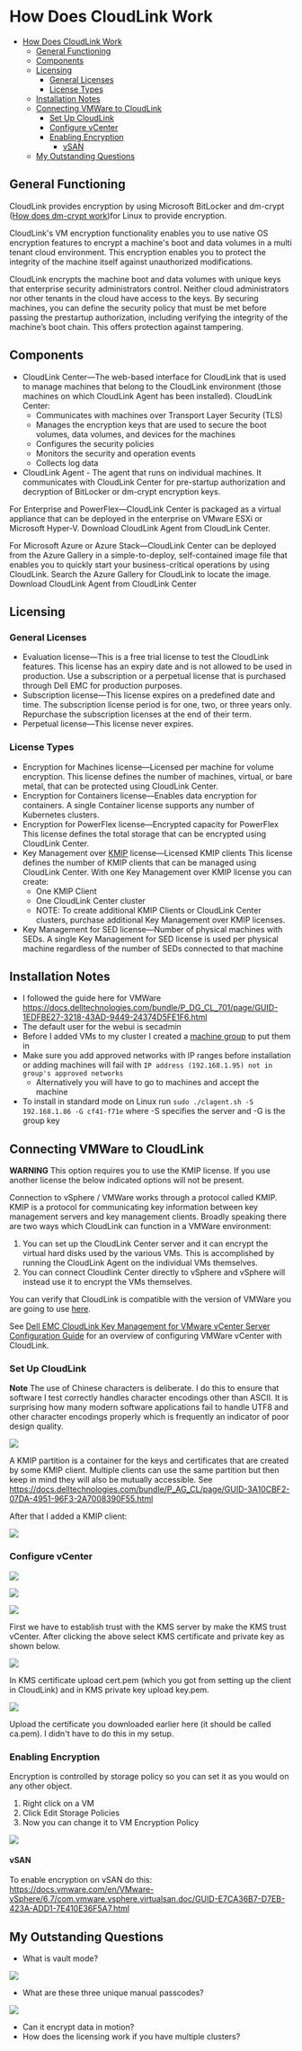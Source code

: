 # How Does CloudLink Work

- [How Does CloudLink Work](#how-does-cloudlink-work)
  - [General Functioning](#general-functioning)
  - [Components](#components)
  - [Licensing](#licensing)
    - [General Licenses](#general-licenses)
    - [License Types](#license-types)
  - [Installation Notes](#installation-notes)
  - [Connecting VMWare to CloudLink](#connecting-vmware-to-cloudlink)
    - [Set Up CloudLink](#set-up-cloudlink)
    - [Configure vCenter](#configure-vcenter)
    - [Enabling Encryption](#enabling-encryption)
      - [vSAN](#vsan)
  - [My Outstanding Questions](#my-outstanding-questions)

## General Functioning

CloudLink provides encryption by using Microsoft BitLocker and dm-crypt ([How does dm-crypt work](https://www.linux.com/training-tutorials/how-encrypt-linux-file-system-dm-crypt/))for Linux to provide encryption.

CloudLink's VM encryption functionality enables you to use native OS encryption features to encrypt a machine's boot and data volumes in a multi tenant cloud environment. This encryption enables you to protect the integrity of the machine itself against unauthorized modifications.

CloudLink encrypts the machine boot and data volumes with unique keys that enterprise security administrators control. Neither cloud administrators nor other tenants in the cloud have access to the keys. By securing machines, you can define the security policy that must be met before passing the prestartup authorization, including verifying the integrity of the machine’s boot chain. This offers protection against tampering.

## Components

- CloudLink Center—The web-based interface for CloudLink that is used to manage machines that belong to the CloudLink environment (those machines on which CloudLink Agent has been installed). CloudLink Center:
  - Communicates with machines over Transport Layer Security (TLS)
  - Manages the encryption keys that are used to secure the boot volumes, data volumes, and devices for the machines
  - Configures the security policies
  - Monitors the security and operation events
  - Collects log data
- CloudLink Agent - The agent that runs on individual machines. It communicates with CloudLink Center for pre-startup authorization and decryption of BitLocker or dm-crypt encryption keys.

For Enterprise and PowerFlex—CloudLink Center is packaged as a virtual appliance that can be deployed in the enterprise on VMware ESXi or Microsoft Hyper-V. Download CloudLink Agent from CloudLink Center.

For Microsoft Azure or Azure Stack—CloudLink Center can be deployed from the Azure Gallery in a simple-to-deploy, self-contained image file that enables you to quickly start your business-critical operations by using CloudLink. Search the Azure Gallery for CloudLink to locate the image. Download CloudLink Agent from CloudLink Center

## Licensing

### General Licenses

- Evaluation license—This is a free trial license to test the CloudLink features. This license has an expiry date and is not allowed to be used in production. Use a subscription or a perpetual license that is purchased through Dell EMC for production purposes.
- Subscription license—This license expires on a predefined date and time. The subscription license period is for one, two, or three years only. Repurchase the subscription licenses at the end of their term.
- Perpetual license—This license never expires.

### License Types

- Encryption for Machines license—Licensed per machine for volume encryption. This license defines the number of machines, virtual, or bare metal, that can be protected using CloudLink Center.
- Encryption for Containers license—Enables data encryption for containers. A single Container license supports any number of Kubernetes clusters.
- Encryption for PowerFlex license—Encrypted capacity for PowerFlex
This license defines the total storage that can be encrypted using CloudLink Center.
- Key Management over [KMIP](https://wiki.openstack.org/wiki/KMIPclient) license—Licensed KMIP clients This license defines the number of KMIP clients that can be managed using CloudLink Center. With one Key Management over KMIP license you can create:
  - One KMIP Client
  - One CloudLink Center cluster
  - NOTE: To create additional KMIP Clients or CloudLink Center clusters, purchase additional Key Management over KMIP licenses.
- Key Management for SED license—Number of physical machines with SEDs. A single Key Management for SED license is used per physical machine regardless of the number of SEDs connected to that machine

## Installation Notes

- I followed the guide here for VMWare https://docs.delltechnologies.com/bundle/P_DG_CL_701/page/GUID-1EDFBE27-3218-43AD-9449-24374D5FE1F6.html
- The default user for the webui is secadmin
- Before I added VMs to my cluster I created a [machine group](https://docs.delltechnologies.com/bundle/P_DG_CL_701/page/GUID-516FA105-44B6-409B-918B-008006B19466.html) to put them in
- Make sure you add approved networks with IP ranges before installation or adding machines will fail with `IP address (192.168.1.95) not in group's approved networks`
  - Alternatively you will have to go to machines and accept the machine
- To install in standard mode on Linux run `sudo ./clagent.sh -S 192.168.1.86 -G cf41-f71e` where -S specifies the server and -G is the group key

## Connecting VMWare to CloudLink

**WARNING** This option requires you to use the KMIP license. If you use another license the below indicated options will not be present.

Connection to vSphere / VMWare works through a protocol called KMIP. KMIP is a protocol for communicating key information between key management servers and key management clients. Broadly speaking there are two ways which CloudLink can function in a VMWare environment:

1. You can set up the CloudLink Center server and it can encrypt the virtual hard disks used by the various VMs. This is accomplished by running the CloudLink Agent on the individual VMs themselves.
2. You can connect Cloudlink Center directly to vSphere and vSphere will instead use it to encrypt the VMs themselves.

You can verify that CloudLink is compatible with the version of VMWare you are going to use [here](https://www.vmware.com/resources/compatibility/search.php?deviceCategory=kms&details=1&releases=577&page=1&display_interval=10&sortColumn=Partner&sortOrder=Asc).

See [Dell EMC CloudLink Key Management for VMware vCenter Server Configuration Guide](https://docs.delltechnologies.com/bundle/P_KEY_CL/page/GUID-86A006AF-A553-4EEE-9F7A-B0DAFAC5C9B9.html) for an overview of configuring VMWare vCenter with CloudLink.

### Set Up CloudLink

**Note** The use of Chinese characters is deliberate. I do this to ensure that software I test correctly handles character encodings other than ASCII. It is surprising how many modern software applications fail to handle UTF8 and other character encodings properly which is frequently an indicator of poor design quality.

![](images/2021-11-10-10-26-40.png)

A KMIP partition is a container for the keys and certificates that are created by some KMIP client. Multiple clients can use the same partition but then keep in mind they will also be mutually accessible. See https://docs.delltechnologies.com/bundle/P_AG_CL/page/GUID-3A10CBF2-07DA-4951-96F3-2A7008390F55.html

After that I added a KMIP client:

![](images/2021-11-10-10-32-48.png)

### Configure vCenter

![](images/2021-11-10-10-36-19.png)

![](images/2021-11-10-10-38-59.png)

![](images/2021-11-10-10-55-19.png)

First we have to establish trust with the KMS server by make the KMS trust vCenter. After clicking the above select KMS certificate and private key as shown below.

![](images/2021-11-10-11-01-06.png)

In KMS certificate upload cert.pem (which you got from setting up the client in CloudLink) and in KMS private key upload key.pem.

![](images/2021-11-10-10-50-26.png)

Upload the certificate you downloaded earlier here (it should be called ca.pem). I didn't have to do this in my setup.

### Enabling Encryption

Encryption is controlled by storage policy so you can set it as you would on any other object. 

1. Right click on a VM
2. Click Edit Storage Policies
3. Now you can change it to VM Encryption Policy

![](images/2021-11-10-11-35-18.png)

#### vSAN

To enable encryption on vSAN do this: https://docs.vmware.com/en/VMware-vSphere/6.7/com.vmware.vsphere.virtualsan.doc/GUID-E7CA36B7-D7EB-423A-ADD1-7E410E36F5A7.html

## My Outstanding Questions

- What is vault mode?

![](images/2021-11-09-07-47-09.png)

- What are these three unique manual passcodes?

![](images/2021-11-09-07-49-28.png)

- Can it encrypt data in motion?
- How does the licensing work if you have multiple clusters?